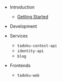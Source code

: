 - Introduction

  - [Getting Started](/README.md)
  <!-- - [General Architecture](general_architecture.md) -->

- Development

  <!-- - [Local Environment](/local_environment.md) -->
  <!-- - [Architectural Decision Records](adr.md) -->

- Services

  - `tadoku-contest-api`
  - `identity-api`
  - `blog`

- Frontends

  - `tadoku-web`

